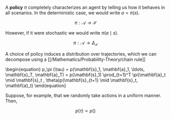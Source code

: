 A **policy** $\pi$ completely characterizes an agent by telling us how it behaves in all scenarios. In the deterministic case, we would write $a = \pi(s)$. 

$$
\pi : \mathcal{A} \to \mathcal{S}
$$

However, if it were stochastic we would write $\pi\left(a \mid s\right)$.

$$
\pi : \mathcal{A} \to \Delta_{\mathcal{S}}
$$

A choice of policy induces a distribution over trajectories, which we can decompose using a [[/Mathematics/Probability-Theory/chain rule]]

\begin{equation}
p_\pi (\tau) = p(\mathbf{s}_1, \mathbf{a}_1, \ldots, \mathbf{s}_T, \mathbf{a}_T) = p(\mathbf{s}\_1) \prod\_{t=1}^T \pi(\mathbf{a}_t \mid \mathbf{s}\_t , \theta)p(\mathbf{s}\_{t+1} \mid \mathbf{s}_t, \mathbf{a}_t)
\end{equation}

Suppose, for example, that we randomly take actions in a uniform manner. Then,

$$
p(\tau) \propto p()
$$